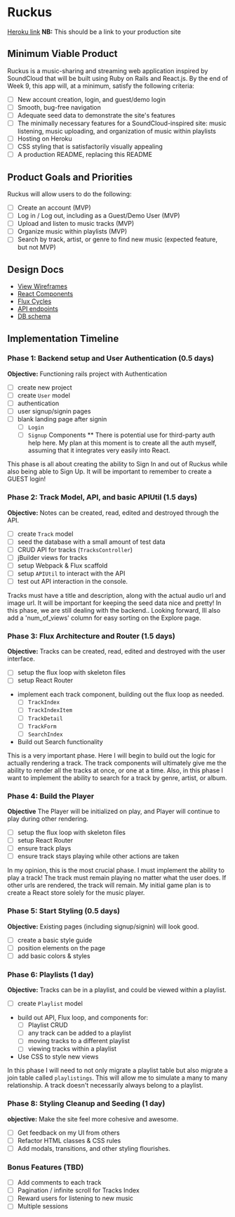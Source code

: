 # Ruckus

[Heroku link][heroku] **NB:** This should be a link to your production site

[heroku]: http://www.herokuapp.com

## Minimum Viable Product

Ruckus is a music-sharing and streaming web application inspired by SoundCloud that will be built using Ruby on Rails and React.js.  By the end of Week 9, this app will, at a minimum, satisfy the following criteria:

- [ ] New account creation, login, and guest/demo login
- [ ] Smooth, bug-free navigation
- [ ] Adequate seed data to demonstrate the site's features
- [ ] The minimally necessary features for a SoundCloud-inspired site: music listening, music uploading, and organization of music within playlists
- [ ] Hosting on Heroku
- [ ] CSS styling that is satisfactorily visually appealing
- [ ] A production README, replacing this README

## Product Goals and Priorities

Ruckus will allow users to do the following:

<!-- This is a Markdown checklist. Use it to keep track of your
progress. Put an x between the brackets for a checkmark: [x] -->

- [ ] Create an account (MVP)
- [ ] Log in / Log out, including as a Guest/Demo User (MVP)
- [ ] Upload and listen to music tracks (MVP)
- [ ] Organize music within playlists (MVP)
- [ ] Search by track, artist, or genre to find new music (expected feature, but not MVP)

## Design Docs
* [View Wireframes][views]
* [React Components][components]
* [Flux Cycles][flux-cycles]
* [API endpoints][api-endpoints]
* [DB schema][schema]

[views]: ./docs/views.md
[components]: ./docs/components.md
[flux-cycles]: ./docs/flux-cycles.md
[api-endpoints]: ./docs/api-endpoints.md
[schema]: ./docs/schema.md

## Implementation Timeline

### Phase 1: Backend setup and User Authentication (0.5 days)

**Objective:** Functioning rails project with Authentication

- [ ] create new project
- [ ] create `User` model
- [ ] authentication
- [ ] user signup/signin pages
- [ ] blank landing page after signin
  - [ ] `Login`
  - [ ] `Signup` Components
  ** There is potential use for third-party auth help here. My plan at this moment is to create all the auth myself, assuming that it integrates very easily into React.

This phase is all about creating the ability to Sign In and out of Ruckus while also being able to Sign Up. It will be important to remember to create a GUEST login!

### Phase 2: Track Model, API, and basic APIUtil (1.5 days)

**Objective:** Notes can be created, read, edited and destroyed through
the API.

- [ ] create `Track` model
- [ ] seed the database with a small amount of test data
- [ ] CRUD API for tracks (`TracksController`)
- [ ] jBuilder views for tracks
- [ ] setup Webpack & Flux scaffold
- [ ] setup `APIUtil` to interact with the API
- [ ] test out API interaction in the console.

Tracks must have a title and description, along with the actual audio url and image url. It will be important for keeping the seed data nice and pretty! In this phase, we are still dealing with the backend.. Looking forward, Ill also add a 'num_of_views' column for easy sorting on the Explore page.

### Phase 3: Flux Architecture and Router (1.5 days)

**Objective:** Tracks can be created, read, edited and destroyed with the
user interface.

- [ ] setup the flux loop with skeleton files
- [ ] setup React Router
- implement each track component, building out the flux loop as needed.
  - [ ] `TrackIndex`
  - [ ] `TrackIndexItem`
  - [ ] `TrackDetail`
  - [ ] `TrackForm`
  - [ ] `SearchIndex`
- Build out Search functionality

This is a very important phase. Here I will begin to build out the logic for actually rendering a track. The track components will ultimately give me the ability to render all the tracks at once, or one at a time. Also, in this phase I want to implement the ability to search for a track by genre, artist, or album.

### Phase 4: Build the Player

**Objective** The Player will be initialized on play, and Player will continue
to play during other rendering.

- [ ] setup the flux loop with skeleton files
- [ ] setup React Router
- [ ] ensure track plays
- [ ] ensure track stays playing while other actions are taken

In my opinion, this is the most crucial phase. I must implement the ability to play a track! The track must remain playing no matter what the user does. If other urls are rendered, the track will remain. My initial game plan is to create a React store solely for the music player.

### Phase 5: Start Styling (0.5 days)

**Objective:** Existing pages (including signup/signin) will look good.

- [ ] create a basic style guide
- [ ] position elements on the page
- [ ] add basic colors & styles

### Phase 6: Playlists (1 day)

**Objective:** Tracks can be in a playlist, and could be viewed within a playlist.

- [ ] create `Playlist` model
- build out API, Flux loop, and components for:
  - [ ] Playlist CRUD
  - [ ] any track can be added to a playlist
  - [ ] moving tracks to a different playlist
  - [ ] viewing tracks within a playlist
- Use CSS to style new views

In this phase I will need to not only migrate a playlist table but also migrate a join table called `playlistings`. This will allow me to simulate a many to many relationship. A track doesn't necessarily always belong to a playlist.

### Phase 8: Styling Cleanup and Seeding (1 day)

**objective:** Make the site feel more cohesive and awesome.

- [ ] Get feedback on my UI from others
- [ ] Refactor HTML classes & CSS rules
- [ ] Add modals, transitions, and other styling flourishes.

### Bonus Features (TBD)
- [ ] Add comments to each track
- [ ] Pagination / infinite scroll for Tracks Index
- [ ] Reward users for listening to new music
- [ ] Multiple sessions

[phase-one]: ./docs/phases/phase1.md
[phase-two]: ./docs/phases/phase2.md
[phase-three]: ./docs/phases/phase3.md
[phase-four]: ./docs/phases/phase4.md
[phase-six]: ./docs/phases/phase6.md
